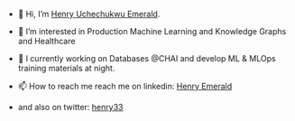 - 👋 Hi, I’m [Henry Uchechukwu Emerald](@henrii1).

- 👀 I’m interested in Production Machine Learning and Knowledge Graphs and Healthcare

- 🌱 I currently working on Databases @CHAI and develop ML & MLOps training materials at night. 


- 📫 How to reach me reach me on linkedin: [Henry Emerald](https://www.linkedin.com/in/henry-emerald-5a78b4159?lipi=urn%3Ali%3Apage%3Ad_flagship3_profile_view_base_contact_details%3BsoktEz1KSiuhr1bGJhfWsw%3D%3D)


- and also on twitter: [henry33](https://twitter.com/hemerald33)
<!---
henrii1/henrii1 is a ✨ special ✨ repository because its `README.md` (this file) appears on your GitHub profile.
You can click the Preview link to take a look at your changes.
--->
